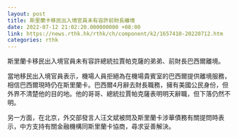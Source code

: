```yaml
---
layout: post
title: 斯里蘭卡移民出入境官員未有容許前財長離境
date: 2022-07-12 21:02:20.000000000 +08:00
link: https://news.rthk.hk/rthk/ch/component/k2/1657410-20220712.htm
categories: rthk
---
```


斯里蘭卡移民出入境官員未有容許總統拉賈帕克薩的弟弟、前財長巴西爾離境。

當地移民出入境官員表示，機場人員拒絕為在機場貴賓室的巴西爾提供離境服務，相信巴西爾現時仍在斯里蘭卡。巴西爾4月辭去財長職務，擁有美國公民身份，但外界不清楚他的目的地。他的哥哥、總統拉賈帕克薩表明明天辭職，但下落仍然不明。

另一方面，在北京，外交部發言人汪文斌被問及斯里蘭卡涉華債務有關提問時表示，中方支持有關金融機構同斯里蘭卡協商，尋求妥善解決。
